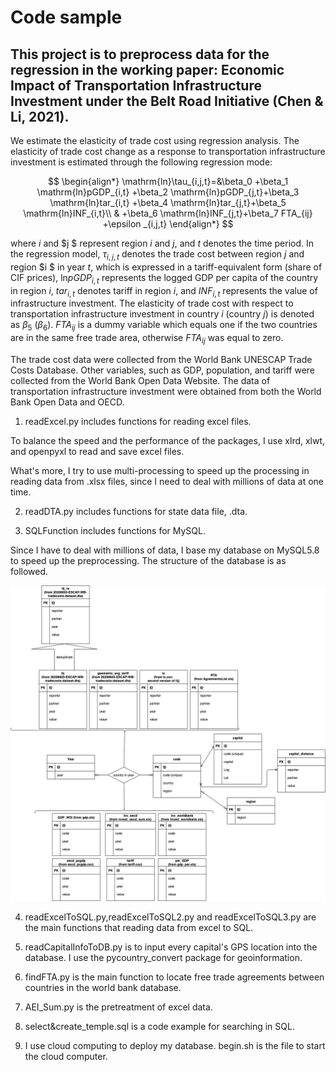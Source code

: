 # Code sample

## This project is to preprocess data for the regression in the working paper: Economic Impact of Transportation Infrastructure Investment under the Belt Road Initiative  (Chen & Li, 2021).

We estimate the elasticity of trade cost using regression analysis. The elasticity of trade cost change as a response to transportation infrastructure investment is estimated through the following regression mode:

$$
\begin{align*} \mathrm{ln}\tau_{i,j,t}=&\beta_0 +\beta_1 \mathrm{ln}pGDP_{i,t} +\beta_2 \mathrm{ln}pGDP_{j,t}+\beta_3 \mathrm{ln}tar_{i,t} +\beta_4 \mathrm{ln}tar_{j,t}+\beta_5 \mathrm{ln}INF_{i,t}\\ & +\beta_6 \mathrm{ln}INF_{j,t}+\beta_7 FTA_{ij} +\epsilon _{i,j,t} 
\end{align*}
$$

where $i$ and $j $ represent region $i$ and $j$, and $t$ denotes the time period. In the regression model, $\tau_{i,j,t}$ denotes the trade cost between region $j$ and region $i $ in year $t$, which is expressed in a tariff-equivalent form (share of CIF prices),  $\mathrm{ln}pGDP_{i,t}$ represents the logged GDP per capita of the country in region $i$, $tar_{i,t}$ denotes tariff in region $i$, and $INF_{i,t}$ represents the value of infrastructure investment. The elasticity of trade cost with respect to transportation infrastructure investment in country $i$ (country $j$) is denoted as $\beta_5$  ($\beta_6$). $FTA_{ij}$ is a dummy variable which equals one if the two countries are in the same free trade area, otherwise $FTA_{ij}$ was equal to zero. 

The trade cost data were collected from the World Bank UNESCAP Trade Costs Database. Other variables, such as GDP, population,  and tariff were collected from the World Bank Open Data Website. The data of transportation infrastructure investment were obtained from both the World Bank Open Data and OECD. 

1. readExcel.py includes functions for reading excel files. 

  To balance the speed and the performance of the packages, I use xlrd, xlwt, and openpyxl to read and save excel files.

  What's more, I try to use multi-processing to speed up the processing in reading data from .xlsx files, since I need to deal with millions of data at one time.

2. readDTA.py includes functions for state data file, .dta.

3. SQLFunction includes functions for MySQL.

  Since I have to deal with millions of data, I base my database on MySQL5.8 to speed up the preprocessing. The structure of the database is as followed.

![Untitled Diagram](https://github.com/judylxm/wp_BRIinv/blob/main/Untitled%20Diagram.png)

4. readExcelToSQL.py,readExcelToSQL2.py and readExcelToSQL3.py are the main functions that reading data from excel to SQL.
5. readCapitalInfoToDB.py is to input every capital's GPS location into the database. I use the pycountry_convert package for geoinformation.

6. findFTA.py is the main function to locate free trade agreements between countries in the world bank database.
7. AEI_Sum.py is the pretreatment of excel data.
8. select&create_temple.sql is a code example for searching in SQL.
9. I use cloud computing to deploy my database. begin.sh is the file to start the cloud computer.
